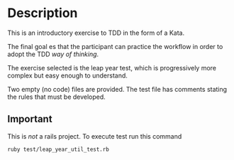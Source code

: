 # Description

This is an introductory exercise to TDD in the form of a Kata.

The final goal es that the participant can practice the workflow in order to 
adopt the TDD _way of thinking_.

The exercise selected is the leap year test, which is progressively more complex but 
easy enough to understand.

Two empty (no code) files are provided. The test file has comments stating the rules that 
must be developed.

## Important

This is *not* a rails project. To execute test run this command

```bash
ruby test/leap_year_util_test.rb 
```
